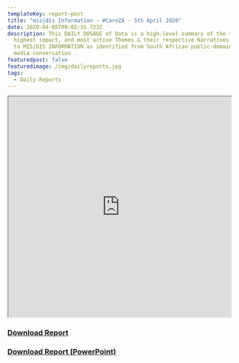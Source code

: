 ```yaml
---
templateKey: report-post
title: "mis|dis Information - #CareZA - 5th April 2020"
date: 2020-04-05T09:02:31.723Z
description: This DAILY DOSAGE of Data is a high-level summary of the trending,
  highest impact, and most active Themes & their respective Narratives related
  to MIS|DIS INFORMATION as identified from South African public-domain social
  media conversation
featuredpost: false
featuredimage: /img/dailyreports.jpg
tags:
  - Daily Reports
---
```

<iframe src="https://drive.google.com/file/d/1vSTVmnP7yXLR-kSctyA1e6dLZecSG1bA/preview" width="100%" height="500"></iframe>
<a href="https://drive.google.com/u/0/uc?id=1vSTVmnP7yXLR-kSctyA1e6dLZecSG1bA&export=download" target="blank"><h3><strong>Download Report</h3></strong></a>
<a href="https://docs.google.com/presentation/d/1PkOKsvSoKFPAJA4ziXZKe-LjyZrBmiL9x4urR0qn4Is/edit?usp=sharing"><strong><h3>Download Report (PowerPoint)</h3></strong></a>
